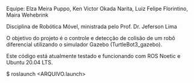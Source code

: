 Equipe: Elza Meira Puppo, Ken Victor Okada Narita, Luiz Felipe Florintino, Maira Wehebrink

Disciplina de Robótica Móvel, ministrada pelo Prof. Dr. Jeferson Lima



O objetivo do projeto é o controle e detecção de colisão de um robô diferencial utilizando o simulador Gazebo (TurtleBot3_gazebo).

Este código está atualmente testado e funcionando com ROS Noetic e Ubuntu 20.04 LTS.

$ roslaunch <PACOTE> <ARQUIVO.launch>
